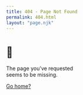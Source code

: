```yaml
---
title: 404 - Page Not Found
permalink: 404.html
layout: "page.njk"
---
```


# 🤔

The page you've requested<br>seems to be missing. 

<a href="/" title="Return to home page.">Go home?</a></p>
